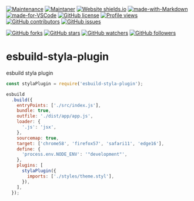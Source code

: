 [![Maintenance](https://img.shields.io/badge/Maintained%3F-yes-green.svg)](https://GitHub.com/teniryte/esbuild-styla-plugin/graphs/commit-activity) [![Maintaner](https://img.shields.io/badge/Maintainer-teniryte-blue)](https://img.shields.io/badge/maintainer-teniryte-blue) [![Website shields.io](https://img.shields.io/website-up-down-green-red/http/shields.io.svg)](https://esbuild-styla-plugin.sencort.com/) [![made-with-Markdown](https://img.shields.io/badge/Made%20with-Markdown-1f425f.svg)](http://commonmark.org) [![made-for-VSCode](https://img.shields.io/badge/Made%20for-VSCode-1f425f.svg)](https://code.visualstudio.com/) [![GitHub license](https://img.shields.io/github/license/teniryte/esbuild-styla-plugin.svg)](https://github.com/teniryte/esbuild-styla-plugin/blob/master/LICENSE) [![Profile views](https://gpvc.arturio.dev/teniryte)](https://gpvc.arturio.dev/teniryte) [![GitHub contributors](https://img.shields.io/github/contributors/teniryte/esbuild-styla-plugin.svg)](https://GitHub.com/teniryte/esbuild-styla-plugin/graphs/contributors/) [![GitHub issues](https://img.shields.io/github/issues/teniryte/esbuild-styla-plugin.svg)](https://GitHub.com/teniryte/esbuild-styla-plugin/issues/)

[![GitHub forks](https://img.shields.io/github/forks/teniryte/esbuild-styla-plugin.svg?style=social&label=Fork&maxAge=2592000)](https://GitHub.com/teniryte/esbuild-styla-plugin/network/) [![GitHub stars](https://img.shields.io/github/stars/teniryte/esbuild-styla-plugin.svg?style=social&label=Star&maxAge=2592000)](https://GitHub.com/teniryte/esbuild-styla-plugin/stargazers/) [![GitHub watchers](https://img.shields.io/github/watchers/teniryte/esbuild-styla-plugin.svg?style=social&label=Watch&maxAge=2592000)](https://GitHub.com/teniryte/esbuild-styla-plugin/watchers/) [![GitHub followers](https://img.shields.io/github/followers/teniryte.svg?style=social&label=Follow&maxAge=2592000)](https://github.com/teniryte?tab=followers)

# esbuild-styla-plugin

esbuild styla plugin

```js
const stylaPlugin = require('esbuild-styla-plugin');

esbuild
  .build({
    entryPoints: ['./src/index.js'],
    bundle: true,
    outfile: './dist/app/app.js',
    loader: {
      '.js': 'jsx',
    },
    sourcemap: true,
    target: ['chrome58', 'firefox57', 'safari11', 'edge16'],
    define: {
      'process.env.NODE_ENV': '"development"',
    },
    plugins: [
      stylaPlugin({
        imports: ['./styles/theme.styl'],
      }),
    ],
  });
```
